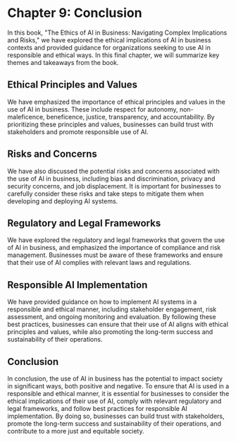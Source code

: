 Chapter 9: Conclusion
=====================

In this book, "The Ethics of AI in Business: Navigating Complex Implications and Risks," we have explored the ethical implications of AI in business contexts and provided guidance for organizations seeking to use AI in responsible and ethical ways. In this final chapter, we will summarize key themes and takeaways from the book.

Ethical Principles and Values
-----------------------------

We have emphasized the importance of ethical principles and values in the use of AI in business. These include respect for autonomy, non-maleficence, beneficence, justice, transparency, and accountability. By prioritizing these principles and values, businesses can build trust with stakeholders and promote responsible use of AI.

Risks and Concerns
------------------

We have also discussed the potential risks and concerns associated with the use of AI in business, including bias and discrimination, privacy and security concerns, and job displacement. It is important for businesses to carefully consider these risks and take steps to mitigate them when developing and deploying AI systems.

Regulatory and Legal Frameworks
-------------------------------

We have explored the regulatory and legal frameworks that govern the use of AI in business, and emphasized the importance of compliance and risk management. Businesses must be aware of these frameworks and ensure that their use of AI complies with relevant laws and regulations.

Responsible AI Implementation
-----------------------------

We have provided guidance on how to implement AI systems in a responsible and ethical manner, including stakeholder engagement, risk assessment, and ongoing monitoring and evaluation. By following these best practices, businesses can ensure that their use of AI aligns with ethical principles and values, while also promoting the long-term success and sustainability of their operations.

Conclusion
----------

In conclusion, the use of AI in business has the potential to impact society in significant ways, both positive and negative. To ensure that AI is used in a responsible and ethical manner, it is essential for businesses to consider the ethical implications of their use of AI, comply with relevant regulatory and legal frameworks, and follow best practices for responsible AI implementation. By doing so, businesses can build trust with stakeholders, promote the long-term success and sustainability of their operations, and contribute to a more just and equitable society.
